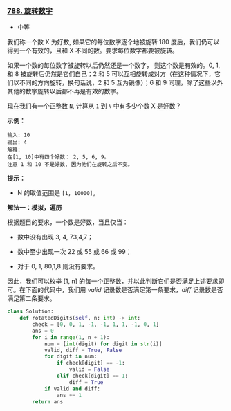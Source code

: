 ### [788. 旋转数字](https://leetcode.cn/problems/rotated-digits/)

- 中等

我们称一个数 X 为好数, 如果它的每位数字逐个地被旋转 180 度后，我们仍可以得到一个有效的，且和 X 不同的数。要求每位数字都要被旋转。

如果一个数的每位数字被旋转以后仍然还是一个数字， 则这个数是有效的。0, 1, 和 8 被旋转后仍然是它们自己；2 和 5 可以互相旋转成对方（在这种情况下，它们以不同的方向旋转，换句话说，2 和 5 互为镜像）；6 和 9 同理，除了这些以外其他的数字旋转以后都不再是有效的数字。

现在我们有一个正整数 `N`, 计算从 `1` 到 `N` 中有多少个数 X 是好数？

**示例：**

```
输入: 10
输出: 4
解释: 
在[1, 10]中有四个好数： 2, 5, 6, 9。
注意 1 和 10 不是好数, 因为他们在旋转之后不变。
```

**提示：**

- N 的取值范围是 `[1, 10000]`。

**解法一：模拟，遍历**

根据题目的要求，一个数是好数，当且仅当：

- 数中没有出现 3, 4, 73,4,7；

- 数中至少出现一次 22 或 55 或 66 或 99；

- 对于 0, 1, 80,1,8 则没有要求。

因此，我们可以枚举 [1, n] 的每一个正整数，并以此判断它们是否满足上述要求即可。在下面的代码中，我们用 $\textit{valid}$ 记录数是否满足第一条要求，$\textit{diff}$ 记录数是否满足第二条要求。

```python
class Solution:
    def rotatedDigits(self, n: int) -> int:
        check = [0, 0, 1, -1, -1, 1, 1, -1, 0, 1]
        ans = 0
        for i in range(1, n + 1):
            num = [int(digit) for digit in str(i)]
            valid, diff = True, False
            for digit in num:
                if check[digit] == -1:
                    valid = False
                elif check[digit] == 1:
                    diff = True
            if valid and diff:
                ans += 1
        return ans
```

